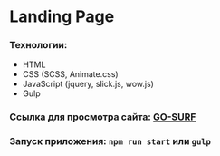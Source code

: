 # Landing Page
### Технологии:
- HTML <br> 
- CSS (SCSS, Animate.css) <br> 
- JavaScript (jquery, slick.js, wow.js) <br> 
- Gulp 
### Ссылка для просмотра сайта: [GO-SURF](https://gosurf-aristov.netlify.app/ "Сайт на Netlify")
### Запуск приложения: `npm run start` или `gulp`
